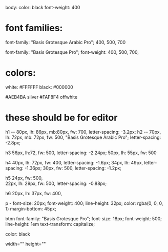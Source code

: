 
<!-- only font use what i get -->

body:
color: black
font-weight:  400



# font families:
font-family: "Basis Grotesque Arabic Pro"; 
400, 500, 700 

font-family: "Basis Grotesque Pro"; 
font-weight: 400, 500, 700, 


# colors:
white: #FFFFFF
black: #000000

#AEB4BA silver
#FAF8F4 offwhite





# these should be for editor
h1 -- 80px,       lh: 86px,   mb:80px,  fw: 700, letter-spacing: -3.2px; 
h2 -- 70px,       lh: 72px,   mb: 72px, fw: 500, "Basis Grotesque Arabic Pro";  letter-spacing: -2.8px; 

h3
56px, lh:72, fw: 500, letter-spacing: -2.24px; 
50px, lh: 55px,  fw: 500

h4
40px, lh: 72px, fw: 400, letter-spacing: -1.6px; 
34px, lh: 49px, letter-spacing: -1.36px; 
30px, fw: 500, letter-spacing: -1.2px;


h5
24px, fw: 500,  
22px, lh: 29px, fw: 500, letter-spacing: -0.88px;

h6
20px, lh: 37px, fw: 400, 



 p -
 font-size: 20px; 
 font-weight: 400;
 line-height:  32px;
 color: rgba(0, 0, 0, 1)
 margin-bottom: 45px;

 



 btnn 
 font-family: "Basis Grotesque Pro"; 
 font-size: 18px;
 font-weight: 500;
 line-height: 1em
 text-transform: capitalize; 

 color: black




 width="" height=""


 



 